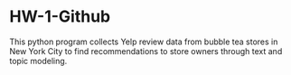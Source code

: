 # HW-1-Github

This python program collects Yelp review data from bubble tea stores in New York City to find recommendations to store owners through text and topic modeling. 
